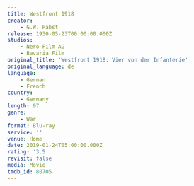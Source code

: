 ```yaml
---
title: Westfront 1918
creator:
    - G.W. Pabst
release: 1930-05-23T00:00:00.000Z
studios:
    - Nero-Film AG
    - Bavaria Film
original_title: 'Westfront 1918: Vier von der Infanterie'
original_language: de
language:
    - German
    - French
country:
    - Germany
length: 97
genre:
    - War
format: Blu-ray
service: ''
venue: Home
date: 2019-01-24T05:00:00.000Z
rating: '3.5'
revisit: false
media: Movie
tmdb_id: 80705
---
```




